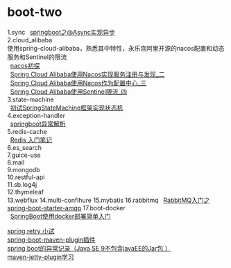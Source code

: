 # boot-two
1.sync
  &ensp;[springboot之@Async实现异步](https://my.oschina.net/u/2277632/blog/1942500)  
2.cloud_alibaba   
  使用spring-cloud-alibaba，熟悉其中特性，永乐宫阿里开源的nacos配置和动态服务和Sentinel的限流  
  &ensp;[nacos初探](https://my.oschina.net/u/2277632/blog/3017229)  
  &ensp;[Spring Cloud Alibaba使用Nacos实现服务注册与发现_二](https://my.oschina.net/u/2277632/blog/3017256)  
  &ensp;[Spring Cloud Alibaba使用Nacos作为配置中心_三](https://my.oschina.net/u/2277632/blog/3017424)  
  &ensp;[Spring Cloud Alibaba使用Sentinel限流_四](https://my.oschina.net/u/2277632/blog/3017593)  
3.state-machine    
  &ensp;[初试SpringStateMachine框架实现状态机](https://my.oschina.net/u/2277632/blog/2222995)    
4.exception-handler  
  &ensp;[springboot异常解析 ](https://my.oschina.net/u/2277632/blog/1922188)   
5.redis-cache  
  &ensp;[Redis 入门笔记](https://my.oschina.net/u/2277632/blog/1605274)  
6.es_search  
7.guice-use  
8.mail  
9.mongodb  
10.restful-api  
11.sb.log4j  
12.thymeleaf  
13.webflux 
14.multi-confihure
15.mybatis
16.rabbitmq
  &ensp;[RabbitMQ入门之spring-boot-starter-amqp](https://my.oschina.net/u/2277632/blog/1563395)
17.boot-docker    
   &ensp;[SpringBoot使用docker部署简单入门](https://my.oschina.net/u/2277632/blog/3069164)   
  
  
  [spring retry 小试](https://my.oschina.net/u/2277632/blog/1858191)    
  [spring-boot-maven-plugin插件](https://my.oschina.net/u/2277632/blog/2967065)      
  [spring boot的异常记录（Java SE 9不包含javaEE的Jar包 ）](https://my.oschina.net/u/2277632/blog/1922027)   
  [maven-jetty-plugin学习](https://my.oschina.net/u/2277632/blog/1557550)  

